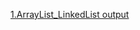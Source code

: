 [1.ArrayList_LinkedList output](https://github.com/LearnerSrush/java-program-with-output/blob/main/1.ArrayList_LinkedList/1.ArrayList_LinkedList/program1.png)
